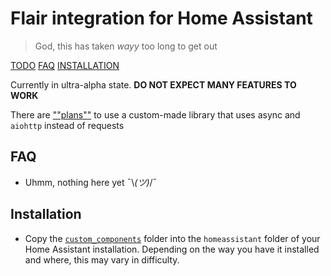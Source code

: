 # Flair integration for Home Assistant
> God, this has taken *wayy* too long to get out

[TODO](TODO.md) [FAQ](#faq) [INSTALLATION](#installation)

Currently in ultra-alpha state.
**DO NOT EXPECT MANY FEATURES TO WORK**

There are [""plans""](TODO.md) to use a custom-made library that uses async and `aiohttp` instead of requests

## FAQ
* Uhmm, nothing here yet ¯\\_(ツ)_/¯

## Installation
<!-- TODO: add platform-specific instructions -->
* Copy the [`custom_components`](custom_components/) folder into the `homeassistant` folder of your Home Assistant installation. Depending on the way you have it installed and where, this may vary in difficulty. 